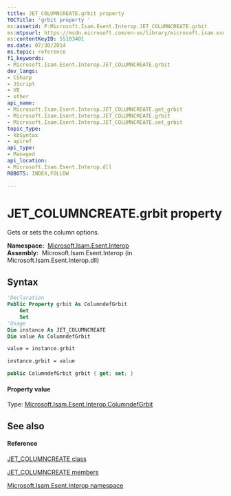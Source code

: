 ```yaml
---
title: JET_COLUMNCREATE.grbit property 
TOCTitle: 'grbit property '
ms:assetid: P:Microsoft.Isam.Esent.Interop.JET_COLUMNCREATE.grbit
ms:mtpsurl: https://msdn.microsoft.com/en-us/library/microsoft.isam.esent.interop.jet_columncreate.grbit(v=EXCHG.10)
ms:contentKeyID: 55103401
ms.date: 07/30/2014
ms.topic: reference
f1_keywords:
- Microsoft.Isam.Esent.Interop.JET_COLUMNCREATE.grbit
dev_langs:
- CSharp
- JScript
- VB
- other
api_name: 
- Microsoft.Isam.Esent.Interop.JET_COLUMNCREATE.get_grbit
- Microsoft.Isam.Esent.Interop.JET_COLUMNCREATE.grbit
- Microsoft.Isam.Esent.Interop.JET_COLUMNCREATE.set_grbit
topic_type: 
- kbSyntax
- apiref
api_type: 
- Managed
api_location: 
- Microsoft.Isam.Esent.Interop.dll
ROBOTS: INDEX,FOLLOW

---
```


# JET_COLUMNCREATE.grbit property

Gets or sets the column options.

**Namespace:**  [Microsoft.Isam.Esent.Interop](hh596136\(v=exchg.10\).md)  
**Assembly:**  Microsoft.Isam.Esent.Interop (in Microsoft.Isam.Esent.Interop.dll)

## Syntax

``` vb
'Declaration
Public Property grbit As ColumndefGrbit
    Get
    Set
'Usage
Dim instance As JET_COLUMNCREATE
Dim value As ColumndefGrbit

value = instance.grbit

instance.grbit = value
```

``` csharp
public ColumndefGrbit grbit { get; set; }
```

#### Property value

Type: [Microsoft.Isam.Esent.Interop.ColumndefGrbit](hh578986\(v=exchg.10\).md)  

## See also

#### Reference

[JET_COLUMNCREATE class](dn335028\(v=exchg.10\).md)

[JET_COLUMNCREATE members](dn335070\(v=exchg.10\).md)

[Microsoft.Isam.Esent.Interop namespace](hh596136\(v=exchg.10\).md)

